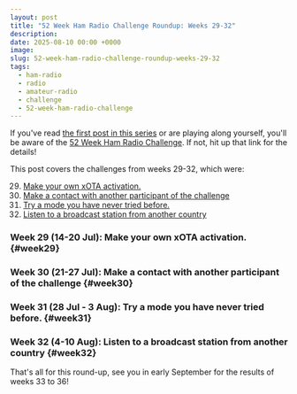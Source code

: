 ```yaml
---
layout: post
title: "52 Week Ham Radio Challenge Roundup: Weeks 29-32"
description: 
date: 2025-08-10 00:00 +0000
image: 
slug: 52-week-ham-radio-challenge-roundup-weeks-29-32
tags:
  - ham-radio
  - radio
  - amateur-radio
  - challenge
  - 52-week-ham-radio-challenge
---
```


If you've read [the first post in this series](/blog/52-week-ham-radio-challenge-roundup-weeks-1-4/) or are playing along yourself, you'll be aware of the [52 Week Ham Radio Challenge](https://hamchallenge.org/). If not, hit up that link for the details!

This post covers the challenges from weeks 29-32, which were:

<ol start="29">
  <li><a href="#week29">Make your own xOTA activation.</a></li>
  <li><a href="#week30">Make a contact with another participant of the challenge</a></li>
  <li><a href="#week31">Try a mode you have never tried before.</a></li>
  <li><a href="#week32">Listen to a broadcast station from another country</a></li>
</ol>

### Week 29 (14-20 Jul): Make your own xOTA activation. {#week29}

### Week 30 (21-27 Jul): Make a contact with another participant of the challenge {#week30}

### Week 31 (28 Jul - 3 Aug): Try a mode you have never tried before. {#week31}

### Week 32 (4-10 Aug): Listen to a broadcast station from another country {#week32}

That's all for this round-up, see you in early September for the results of weeks 33 to 36!